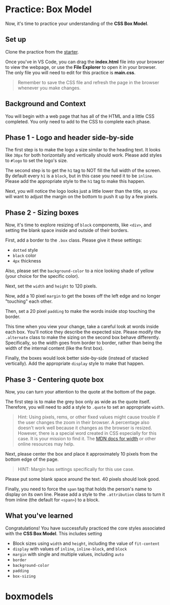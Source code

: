# Practice: Box Model

Now, it's time to practice your understanding of the **CSS Box Model**.

## Set up

Clone the practice from the [starter].

Once you've in VS Code, you can drag the __index.html__ file into your browser
to view the webpage, or use the **File Explorer** to open it in your browser.
The only file you will need to edit for this practice is __main.css__.

> Remember to save the CSS file and refresh the page in the browser whenever you
> make changes.

## Background and Context

You will begin with a web page that has all of the HTML and a little CSS
completed. You only need to add to the CSS to complete each phase.

## Phase 1 - Logo and header side-by-side

The first step is to make the logo a size similar to the heading text. It looks
like `30px` for both horizontally and vertically should work. Please add styles
to `#logo` to set the logo's size.

The second step is to get the `h1` tag to NOT fill the full width of the screen.
By default every `h1` is a `block`, but in this case you need it to be `inline`.
Please add the appropriate style to the `h1` tag to make this happen.

Next, you will notice the logo looks just a little lower than the title, so you
will want to adjust the margin on the bottom to push it up by a few pixels.

## Phase 2 - Sizing boxes

Now, it's time to explore resizing of `block` components, like `<div>`, and
setting the blank space inside and outside of their borders.

First, add a border to the `.box` class. Please give it these settings:

* `dotted` style
* `black` color
* `4px` thickness

Also, please set the `background-color` to a nice looking shade of yellow (your
choice for the specific color).

Next, set the `width` and `height` to 120 pixels.

Now, add a 10 pixel `margin` to get the boxes off the left edge and no longer
"touching" each other.

Then, set a 20 pixel `padding` to make the words inside stop touching the
border.

This time when you view your change, take a careful look at words inside each
box. You'll notice they describe the expected size. Please modify the
`.alternate` class to make the sizing on the second box behave differently.
Specifically, so the width goes from border to border, rather than being the
width of the internal content (like the first box).

Finally, the boxes would look better side-by-side (instead of stacked
vertically). Add the appropriate `display` style to make that happen.

## Phase 3 - Centering quote box

Now, you can turn your attention to the quote at the bottom of the page.

The first step is to make the grey box only as wide as the quote itself.
Therefore, you will need to add a style to `.quote` to set an appropriate
`width`.

> Hint: Using pixels, rems, or other fixed values might cause trouble if the
> user changes the zoom in their browser. A percentage also doesn't work well
> because it changes as the browser is resized. However, there is a special
> word created in CSS especially for this case. It is your mission to find it.
> The [MDN docs for width] or other online resources may help.

Next, please center the box and place it approximately 10 pixels from the bottom
edge of the page.

> HINT: Margin has settings specifically for this use case.

Please put some blank space around the text. 40 pixels should look good.

Finally, you need to force the `span` tag that holds the person's name to display
on its own line. Please add a style to the `.attribution` class to turn it from
inline (the default for `<span>`) to a block.

## What you've learned

Congratulations! You have successfully practiced the core styles associated
with the **CSS Box Model**. This includes setting

* Block sizes using `width` and `height`, including the value of `fit-content`
* `display` with values of `inline`, `inline-block`, and `block`
* `margin` with single and multiple values, including `auto`
* `border`
* `background-color`
* `padding`
* `box-sizing`

[starter]: https://github.com/appacademy/practice-for-week-07-css-box-model
[MDN docs for width]: https://developer.mozilla.org/en-US/docs/Web/CSS/width
# boxmodels
